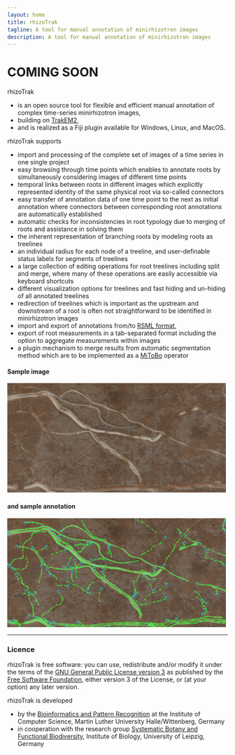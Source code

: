 ```yaml
---
layout: home
title: rhizoTrak
tagline: A tool for manual annotation of minirhizotron images 
description: A tool for manual annotation of minirhizotron images
---
```


<h1>COMING SOON</h1>
<p></p>

<span class="rhizoTrakClass">rhizoTrak</span>  
- is an open source  tool for flexible and efficient manual annotation 
	of complex time-series minirhizotron images,
- building on <a href="https://imagej.net/TrakEM2">TrakEM2</a>,
- and is realized as a Fiji plugin available for Windows, Linux, and MacOS.



<span class="rhizoTrakClass">rhizoTrak</span>  supports 
- import and processing of the complete set of images of a time series in one single project
-  easy browsing through time points which  enables to annotate roots by simultaneously 
	considering images of different time points 
- temporal links between roots in different
images which  explicitly represented identity of the same physical root via so-called connectors
- easy transfer of annotation data of one time point to the next
 as initial annotation where
	connectors between corresponding root annotations are automatically established
- automatic checks for inconsistencies in root typology due to merging of roots
	and assistance in solving them
- the inherent representation of branching roots by modeling roots as treelines
- an individual radius for each node of a treeline, and 
	user-definable status labels for segments of treelines 
- a large collection of editing operations for root treelines including split and merge, 
	where many of these operations are easily accessible via keyboard shortcuts
- different visualization options for treelines and fast hiding and un-hiding of all 
	annotated treelines
- redirection of treelines which is important as the upstream and downstream of a root is often not straightforward to be identified in minirhizotron images
-  import
and export of annotations from/to [RSML format](http://rootsystemml.github.io/), 
- export of root measurements in a tab-separated format including the option to aggregate
	measurements within images
- a plugin mechanism to merge results from automatic segmentation method which
  are to be implemented as a [MiToBo](http://www.informatik.uni-halle.de/mitobo) operator 

<h4>Sample image</h4>

![minirhizotron sample image](assets/exampleDataSet1/me_T23_001_25.02.15_000000_1_njo.jpg)

<h4> and sample annotation</h4>

![minirhizotron sample image](assets/exampleDataSet1/me_T23_001_25.02.15_000000_1_njo-annotated.jpg)

<hr>
<h3>Licence
</h3>

<span class="rhizoTrakClass">rhizoTrak</span> is 
free software: you can use, redistribute and/or modify it under the terms of
the 
[GNU General Public License version 3](http://www.gnu.org/licenses/gpl-3.0.html)
as published by the 
[Free Software Foundation](http://www.fsf.org/),
either version 3 of the License, or (at your option) any later version.

<span class="rhizoTrakClass">rhizoTrak</span> is developed 

* by the [Bioinformatics and Pattern Recognition](https://www.informatik.uni-halle.de/arbeitsgruppen/mustererkennung/)
	at the Institute of Computer Science, Martin Luther University Halle/Wittenberg, Germany   
* in cooperation with the research group 
	[Systematic Botany and Functional Biodiversity](https://biologie.lw.uni-leipzig.de/en/institut/ag/systematic-botany-and-functional-biodiversity/), 
	Institute of Biology, University of Leipzig, Germany

